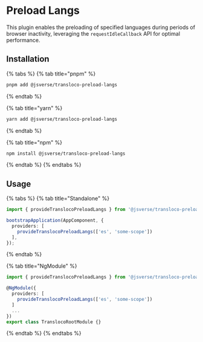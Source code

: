 # Preload Langs

This plugin enables the preloading of specified languages during periods of browser inactivity, leveraging the `requestIdleCallback` API for optimal performance.

## Installation

{% tabs %}
{% tab title="pnpm" %}
```bash
pnpm add @jsverse/transloco-preload-langs
```
{% endtab %}

{% tab title="yarn" %}
```bash
yarn add @jsverse/transloco-preload-langs
```
{% endtab %}

{% tab title="npm" %}
```bash
npm install @jsverse/transloco-preload-langs
```
{% endtab %}
{% endtabs %}

## Usage

{% tabs %}
{% tab title="Standalone" %}
```typescript
import { provideTranslocoPreloadLangs } from '@jsverse/transloco-preload-langs';

bootstrapApplication(AppComponent, {
  providers: [
    provideTranslocoPreloadLangs(['es', 'some-scope'])
  ],
});
```


{% endtab %}

{% tab title="NgModule" %}
```typescript
import { provideTranslocoPreloadLangs } from '@jsverse/transloco-preload-langs';

@NgModule({
  providers: [
    provideTranslocoPreloadLangs(['es', 'some-scope'])
  ]
  ...
})
export class TranslocoRootModule {}
```
{% endtab %}
{% endtabs %}
